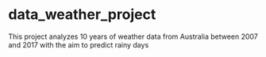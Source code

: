 # data_weather_project
This project analyzes 10 years of weather data from Australia between 2007 and 2017 with the aim to predict rainy days
